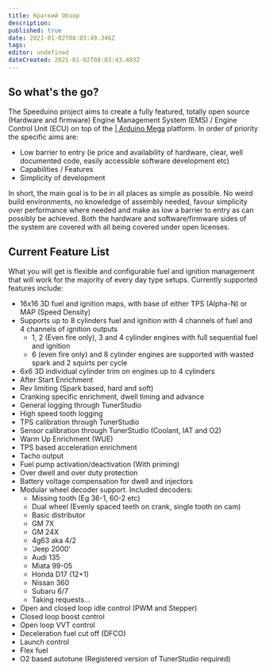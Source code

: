 ```yaml
---
title: Краткий Обзор
description: 
published: true
date: 2021-01-02T08:03:49.346Z
tags: 
editor: undefined
dateCreated: 2021-01-02T08:03:43.403Z
---
```


So what's the go?
-----------------

The Speeduino project aims to create a fully featured, totally open source (Hardware and firmware) Engine Management System (EMS) / Engine Control Unit (ECU) on top of the [| Arduino Mega](http://arduino.cc/en/Main/arduinoBoardMega2560) platform. In order of priority the specific aims are:

-   Low barrier to entry (ie price and availability of hardware, clear, well documented code, easily accessible software development etc)
-   Capabilities / Features
-   Simplicity of development

In short, the main goal is to be in all places as simple as possible. No weird build environments, no knowledge of assembly needed, favour simplicity over performance where needed and make as low a barrier to entry as can possibly be achieved. Both the hardware and software/firmware sides of the system are covered with all being covered under open licenses.

Current Feature List
--------------------

What you will get is flexible and configurable fuel and ignition management that will work for the majority of every day type setups. Currently supported features include:

-   16x16 3D fuel and ignition maps, with base of either TPS (Alpha-N) or MAP (Speed Density)
-   Supports up to 8 cylinders fuel and ignition with 4 channels of fuel and 4 channels of ignition outputs
    -   1, 2 (Even fire only), 3 and 4 cylinder engines with full sequential fuel and ignition
    -   6 (even fire only) and 8 cylinder engines are supported with wasted spark and 2 squirts per cycle
-   6x6 3D individual cylinder trim on engines up to 4 cylinders
-   After Start Enrichment
-   Rev limiting (Spark based, hard and soft)
-   Cranking specific enrichment, dwell timing and advance
-   General logging through TunerStudio
-   High speed tooth logging
-   TPS calibration through TunerStudio
-   Sensor calibration through TunerStudio (Coolant, IAT and O2)
-   Warm Up Enrichment (WUE)
-   TPS based acceleration enrichment
-   Tacho output
-   Fuel pump activation/deactivation (With priming)
-   Over dwell and over duty protection
-   Battery voltage compensation for dwell and injectors
-   Modular wheel decoder support. Included decoders:
    -   Missing tooth (Eg 36-1, 60-2 etc)
    -   Dual wheel (Evenly spaced teeth on crank, single tooth on cam)
    -   Basic distributor
    -   GM 7X
    -   GM 24X
    -   4g63 aka 4/2
    -   'Jeep 2000'
    -   Audi 135
    -   Miata 99-05
    -   Honda D17 (12+1)
    -   Nissan 360
    -   Subaru 6/7
    -   Taking requests...
-   Open and closed loop idle control (PWM and Stepper)
-   Closed loop boost control
-   Open loop VVT control
-   Deceleration fuel cut off (DFCO)
-   Launch control
-   Flex fuel
-   O2 based autotune (Registered version of TunerStudio required)
